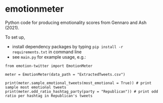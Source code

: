 # emotionmeter
Python code for producing emotionality scores from Gennaro and Ash (2021).

To set up,

- install dependency packages by typing `pip install -r requirements.txt` in command line
- see `main.py` for example usage, e.g.:

```
from emotion-twitter import EmotionMeter

meter = EmotionMeter(data_path = "ExtractedTweets.csv")

print(meter.sample_emotional_tweets(most_emotional = True)) # print sample most emotional tweets
print(meter.odd_ratio_hashtag_party(party = "Republican")) # print odd ratio per hashtag in Republican's tweets
```
